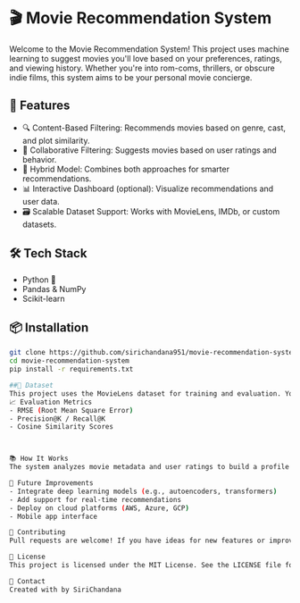 # 🎬 Movie Recommendation System

Welcome to the Movie Recommendation System! This project uses machine learning to suggest movies you'll love based on your preferences, ratings, and viewing history. Whether you're into rom-coms, thrillers, or obscure indie films, this system aims to be your personal movie concierge.

## 🚀 Features

- 🔍 Content-Based Filtering: Recommends movies based on genre, cast, and plot similarity.
- 👥 Collaborative Filtering: Suggests movies based on user ratings and behavior.
- 🧠 Hybrid Model: Combines both approaches for smarter recommendations.
- 📊 Interactive Dashboard (optional): Visualize recommendations and user data.
- 🗃️ Scalable Dataset Support: Works with MovieLens, IMDb, or custom datasets.

## 🛠️ Tech Stack

- Python 🐍
- Pandas & NumPy
- Scikit-learn

## 📦 Installation

```bash
git clone https://github.com/sirichandana951/movie-recommendation-system.git
cd movie-recommendation-system
pip install -r requirements.txt

##🪪 Dataset
This project uses the MovieLens dataset for training and evaluation. You can also plug in your own dataset by following the format in data/.
📈 Evaluation Metrics
- RMSE (Root Mean Square Error)
- Precision@K / Recall@K
- Cosine Similarity Scores



📚 How It Works
The system analyzes movie metadata and user ratings to build a profile of your preferences. It then compares this profile against a database of movies to find the best matches. Collaborative filtering uses matrix factorization to uncover hidden patterns in user behavior.

🧠 Future Improvements
- Integrate deep learning models (e.g., autoencoders, transformers)
- Add support for real-time recommendations
- Deploy on cloud platforms (AWS, Azure, GCP)
- Mobile app interface

🤝 Contributing
Pull requests are welcome! If you have ideas for new features or improvements, feel free to fork the repo and submit a PR.

📜 License
This project is licensed under the MIT License. See the LICENSE file for details.

💬 Contact
Created with by SiriChandana


